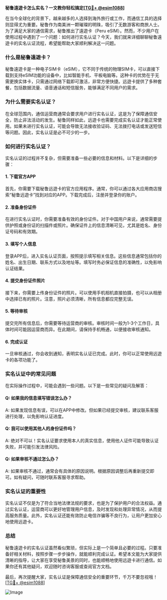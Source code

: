 **秘鲁遠遊卡怎么实名？一文教你轻松搞定[[TG💪+ @esim1088](https://t.me/s/esim1088)]**

在当今全球化的背景下，越来越多的人选择到海外旅行或工作，而通信工具的选择则显得尤为重要。秘鲁作为南美洲一颗璀璨的明珠，吸引了无数游客和商旅人士。为了满足大家的通信需求，秘鲁推出了遠遊卡（Peru eSIM）。然而，不少用户在使用过程中遇到了一个问题：如何进行实名认证？今天，我们就来详细聊聊秘鲁遠遊卡的实名认证流程，希望能帮助大家顺利解决这一问题。

### 什么是秘鲁遠遊卡？

秘鲁遠遊卡是一种电子SIM卡（eSIM），它不同于传统的物理SIM卡，可以直接下载到支持eSIM功能的设备中，比如智能手机、平板电脑等。这种卡的优势在于无需更换实体卡，只需通过网络下载即可激活，非常方便快捷。远遊卡提供了多种套餐，包括数据流量、语音通话和短信服务，能够满足不同用户的需求。

### 为什么需要实名认证？

在全球范围内，通信运营商通常会要求用户进行实名认证，这是为了保障通信安全，防止非法活动的发生。秘鲁同样如此，远遊卡也需要完成实名认证才能正常使用。如果未进行实名认证，可能会导致无法接收验证码、无法拨打电话或发送短信等问题。因此，实名认证是必不可少的一步。

### 如何进行实名认证？

实名认证的过程并不复杂，但需要准备一些必要的信息和材料。以下是详细的步骤：

#### 1. 下载官方APP

首先，你需要下载秘鲁远遊卡的官方应用程序。通常，你可以通过各大应用商店搜索“秘鲁远遊卡”找到对应的APP。下载完成后，注册并登录你的账户。

#### 2. 准备身份证件

在进行实名认证时，你需要准备有效的身份证件。对于中国用户来说，通常需要提供护照或身份证的扫描件或照片。确保证件上的信息清晰可见，尤其是姓名、身份证号码和有效期。

#### 3. 填写个人信息

登录APP后，进入实名认证页面，按照提示填写相关信息。这些信息通常包括你的姓名、出生日期、联系方式以及地址等。填写时务必保证信息的准确性，以免影响认证结果。

#### 4. 提交身份证件照片

接下来，你需要上传身份证件的照片。可以使用手机相机直接拍摄，也可以从相册中选择已有的照片。注意，照片必须清晰，所有信息都应完整无误。

#### 5. 等待审核

提交完所有信息后，你需要等待运营商的审核。审核时间一般为1-3个工作日，具体时间可能因运营商而异。在此期间，请保持手机畅通，以便接收审核通知。

#### 6. 完成认证

一旦审核通过，你会收到通知，表明实名认证已完成。此时，你可以正常使用远遊卡的各项功能了。

### 实名认证中的常见问题

在实际操作过程中，可能会遇到一些问题。以下是一些常见的疑问及解答：

#### Q: 如果我的信息填写错误怎么办？

A: 如果发现信息有误，可以在APP中修改。但如果已经提交审核，建议联系客服进行处理，以免影响认证进度。

#### Q: 我可以使用其他人的身份证件吗？

A: 绝对不可以！实名认证要求使用本人的真实信息，使用他人证件可能导致认证失败，并可能引发法律风险。

#### Q: 如果审核不通过怎么办？

A: 如果审核不通过，通常会有具体的原因说明。根据原因调整后再重新提交即可。如有疑问，可随时联系客服寻求帮助。

### 实名认证的重要性

实名认证不仅是为了符合当地法律法规的要求，也是为了保护用户的合法权益。通过实名认证，运营商可以更好地管理用户信息，及时发现和处理异常情况，从而提高服务质量。此外，实名认证还能有效防止电信诈骗等不良行为，让用户更加安心地使用远遊卡。

### 总结

秘鲁遠遊卡的实名认证虽然看似繁琐，但实际上是一个简单且必要的过程。只要准备好相关材料，按照步骤一步步操作，就能顺利完成认证。希望本文能为大家提供清晰的指导，让大家在享受秘鲁美景的同时，也能顺畅地使用远遊卡进行通信。如果你还有其他疑问，欢迎随时咨询客服或查阅官方文档。

最后，再次提醒大家，实名认证是保障通信安全的重要环节，千万不要忽视哦！[[TG💪+ @esim1088](https://t.me/s/esim1088)]  

![Image](https://i.postimg.cc/4NQfJmqS/Snipaste-2025-05-13-00-14-12.png)